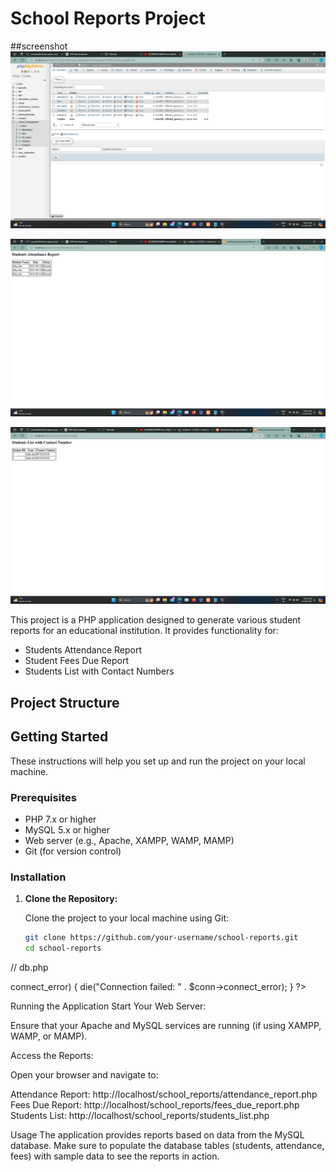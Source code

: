 # School Reports Project

##screenshot
![App Screenshot](/Screenshot_1.png)

![App Screenshot](/Screenshot_2.png)

![App Screenshot](/Screenshot_3.png)

This project is a PHP application designed to generate various student reports for an educational institution. It provides functionality for:

- Students Attendance Report
- Student Fees Due Report
- Students List with Contact Numbers

## Project Structure

## Getting Started

These instructions will help you set up and run the project on your local machine.

### Prerequisites

- PHP 7.x or higher
- MySQL 5.x or higher
- Web server (e.g., Apache, XAMPP, WAMP, MAMP)
- Git (for version control)

### Installation

1. **Clone the Repository:**

   Clone the project to your local machine using Git:

   ```bash
   git clone https://github.com/your-username/school-reports.git
   cd school-reports
   
// db.php
   
<?php
$servername = "localhost";
$username = "root";
$password = "";
$dbname = "school_management";

$conn = new mysqli($servername, $username, $password, $dbname);

if ($conn->connect_error) {
   die("Connection failed: " . $conn->connect_error);
}
?>
   


Running the Application
Start Your Web Server:

Ensure that your Apache and MySQL services are running (if using XAMPP, WAMP, or MAMP).

Access the Reports:

Open your browser and navigate to:

Attendance Report: http://localhost/school_reports/attendance_report.php
Fees Due Report: http://localhost/school_reports/fees_due_report.php
Students List: http://localhost/school_reports/students_list.php

Usage
The application provides reports based on data from the MySQL database.
Make sure to populate the database tables (students, attendance, fees) with sample data to see the reports in action.